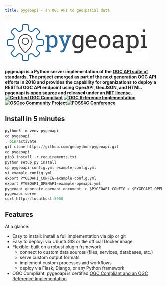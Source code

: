 ```yaml
---
title: pygeoapi - an OGC API to geospatial data
---
```


![pygeoapi logo](img/pygeoapi-logo.png "pygeoapi logo")

<h4>pygeoapi is a Python server implementation of the <a href="http://ogcapi.org">OGC API suite of standards</a>. The project emerged as part of the next generation OGC API efforts in 2018 and provides the capability for organizations to deploy a RESTful OGC API endpoint using OpenAPI, GeoJSON, and HTML. pygeoapi is <a href="https://opensource.org">open source</a> and released under an <a href="https://github.com/geopython/pygeoapi/blob/master/LICENSE.md">MIT license</a>.

<br/>
<a title="Certified OGC Compliant" href="https://www.opengeospatial.org/resource/products/details/?pid=1606"><img alt="Certified OGC Compliant" src="https://portal.opengeospatial.org/public_ogc/compliance/Certified_OGC_Compliant_Logo_Web.gif" width="164" height="64"/></a> <a title="OGC Reference Implementation" href="https://www.opengeospatial.org/resource/products/details/?pid=1606"><img alt="OGC Reference Implementation" src="https://portal.opengeospatial.org/public_ogc/compliance/badge.php?s=ogcapi-features-1%201.0&r=1)" width="164" height="64"/></a> <a title="OSGeo Community Project" href="https://www.osgeo.org/projects/pygeoapi"><img alt="OSGeo Community Project" src="https://raw.githubusercontent.com/OSGeo/osgeo/master/incubation/community/OSGeo_community.png" width="164" height="64"/></a><a title="FOSS4G Conference" href="https://2020.foss4g.org"><img alt="FOSS4G Conference" width="145" height="45" src="https://2020.foss4g.org/wp-content/uploads/2019/12/FOS_HeaderLogo_1x.png"/></a>

</h4>


## Install in 5 minutes
```python
python3 -m venv pygeoapi
cd pygeoapi
. bin/activate
git clone https://github.com/geopython/pygeoapi.git
cd pygeoapi
pip3 install -r requirements.txt
python setup.py install
cp pygeoapi-config.yml example-config.yml
vi example-config.yml
export PYGEOAPI_CONFIG=example-config.yml
export PYGEOAPI_OPENAPI=example-openapi.yml
pygeoapi generate-openapi-document -c $PYGEOAPI_CONFIG > $PYGEOAPI_OPENAPI
pygeoapi serve
curl http://localhost:5000
```

## Features

At a glance:

- Easy to install: install a full implementation via pip or git
- Easy to deploy: via UbuntuGIS or the official Docker image
- Flexible: built on a robust plugin framework
    - connect to custom data sources (files, services, databases, etc.)
    - serve custom output formats
    - implement custom processes and workflows
    - deploy via Flask, Django, or any Python framework
- OGC Compliant: pygeoapi is certified [OGC Compliant and an OGC Reference Implementation](https://www.opengeospatial.org/resource/products/details/?pid=1606)
